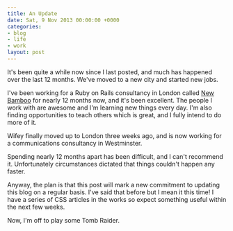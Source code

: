 ```yaml
---
title: An Update
date: Sat, 9 Nov 2013 00:00:00 +0000
categories:
- blog
- life
- work
layout: post
---
```


It's been quite a while now since I last posted, and much has happened over the last 12 months. We've moved to a new city and started new jobs.

<!-- more -->

I've been working for a Ruby on Rails consultancy in London called [New Bamboo](http://www.new-bamboo.co.uk) for nearly 12 months now, and it's been excellent. The people I work with are awesome and I'm learning new things every day. I'm also finding opportunities to teach others which is great, and I fully intend to do more of it.

Wifey finally moved up to London three weeks ago, and is now working for a communications consultancy in Westminster.

Spending nearly 12 months apart has been difficult, and I can't recommend it. Unfortunately circumstances dictated that things couldn't happen any faster.

Anyway, the plan is that this post will mark a new commitment to updating this blog on a regular basis. I've said that before but I mean it this time! I have a series of CSS articles in the works so expect something useful within the next few weeks.

Now, I'm off to play some Tomb Raider.



